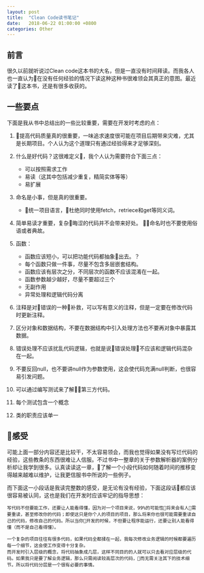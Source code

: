 ```yaml
---
layout: post
title:  "Clean Code读书笔记"
date:   2018-06-22 01:00:00 +0800
categories: Other
---
```


## 前言
很久以前就听说过Clean code这本书的大名，但是一直没有时间拜读。而我各人也一直认为在没有任何经验的情况下读这种这种书很难领会其真正的意图。最近读了这本书，还是有很多收获的。

## 一些要点
下面是我从书中总结出的一些比较重要，需要在开发时考虑的点：

1. 提高代码质量真的很重要，一味追求速度很可能在项目后期带来灾难，尤其是长期项目。个人认为这个道理只有通过经验得来才足够深刻。

2. 什么是好代码？这很难定义，我个人认为需要符合下面三点：

    - 可以按照需求工作
    - 易读（这其中包括减少重复，精简实体等等）
    - 易扩展

3. 命名是小事，但是真的很重要。
    - 统一项目语言，杜绝同时使用fetch，retriece和get等同义词。

4. 简单易读才重要，复杂晦涩的代码并不会带来好处。 命名时也不要使用俗语或者典故。

5. 函数：
    - 函数应该短小，可以把功能代码都抽象出去。？
    - 每个函数只做一件事，尽量不包含多层嵌套结构。
    - 函数应该有层次之分，不同层次的函数不应该混淆在一起。
    - 函数参数越少越好，尽量不要超过三个
    - 无副作用
    - 异常处理和逻辑代码分离


6. 注释是对错误的一种补救，可以写有意义的注释，但是一定要在修改代码时更新注释。

7. 区分对象和数据结构，不要在数据结构中引入处理方法也不要再对象中暴露其数据。

8. 错误处理不应该扰乱代码逻辑，也就是说错误处理不应该和逻辑代码混杂在一起。

9. 不要反回null，也不要讲null作为参数使用，这会使代码充满null判断，也很容易引发问题。

10. 可以通过编写测试来了解第三方代码。

11. 每个测试包含一个概念

12. 类的职责应该单一


## 感受

可能上面一部分内容还是比较干，不太容易领会，而我也觉得如果没有写烂代码的经验，这些教条的东西很难让人信服。不过书中一整章的关于参数解析器的案例分析却让我学到很多。认真读读这一章，了解一个小段代码如何随着时间的推移变得越来越难以维护，让我更信服书中所说的一些例子。

而下面这一小段话是我读完整数的感受，是无论有没有经验，下面这段话都应该很容易被认同，这也是我们在开发时应该牢记的指导思想：

    写代码不但要能工作，还要让人能看得懂，因为对一个项目来说，99%的可能性将来会有人需要重读，甚至修改你的代码；即使这只是你个人的项目的项目，那么将来你也很可能需要重读自己的代码，修改自己的代码。所以当你开发的时候，不但要让程序能运行，还要让别人能看得懂（而不是自己看得懂）。

    一个复杂的项目往往有很多代码，如果代码全都揉在一起，我每次修改业务逻辑的时候都要遍历每一个细节，这会使工作变得十分复杂。
    而开发时引入层级的概念，将代码抽象成几层，这样不同目的的人就可以只去看对应层级的代码。如果我只是要了解业务逻辑，那么只需阅读较高层次的代码，而无需关注其下的技术细节。所以将代码分层是一个很有必要的事情。
